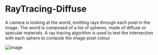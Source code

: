 # RayTracing-Diffuse
A camera is looking at the world, emitting rays through each pixel in the image. The world is composed of a list of spheres, made of diffuse or specular materials. A ray tracing algorithm is used to test the intersection with each sphere to compute the image pixel colour

![image](https://github.com/MutazHelal/RayTracing-Diffuse/assets/42630919/1fc1c749-2b44-41f9-8a0e-027bc32eaa73)
